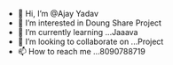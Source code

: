 - 👋 Hi, I’m @Ajay Yadav
- 👀 I’m interested in Doung Share Project
- 🌱 I’m currently learning ...Jaaava 
- 💞️ I’m looking to collaborate on ...Project
- 📫 How to reach me ...8090788719

<!---
chaudharyweb/chaudharyweb is a ✨ special ✨ repository because its `README.md` (this file) appears on your GitHub profile.
You can click the Preview link to take a look at your changes.
--->
